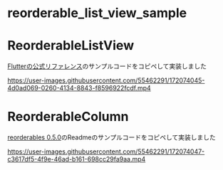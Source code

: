 # reorderable_list_view_sample

# ReorderableListView
[Flutterの公式リファレンス](https://api.flutter.dev/flutter/material/ReorderableListView-class.html)のサンプルコードをコピペして実装しました

https://user-images.githubusercontent.com/55462291/172074045-4d0ad069-0260-4134-8843-f8596922fcdf.mp4

# ReorderableColumn
[reorderables 0.5.0](https://pub.dev/packages/reorderables)のReadmeのサンプルコードをコピペして実装しました

https://user-images.githubusercontent.com/55462291/172074047-c3617df5-4f9e-46ad-b161-698cc29fa9aa.mp4
